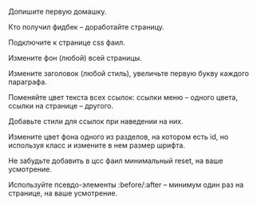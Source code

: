 Допишите первую домашку.

Кто получил фидбек – доработайте страницу.

Подключите к странице css фаил.

Измените фон (любой) всей страницы.

Измените заголовок (любой стиль), увеличьте первую букву каждого параграфа.

Поменяйте цвет текста всех ссылок: ссылки меню – одного цвета, ссылки на странице – другого.

Добавьте стили для ссылок при наведении на них.

Измените цвет фона одного из разделов, на котором есть id, но используя класс и измените в нем размер шрифта.

Не забудьте добавить в цсс фаил минимальный reset, на ваше усмотрение.

Используйте псевдо-элементы :before/:after – минимум один раз на странице, на ваше усмотрение.
